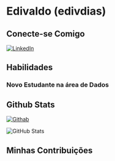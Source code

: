 # Edivaldo (edivdias)

## Conecte-se Comigo
[![LinkedIn](https://img.shields.io/badge/LinkedIn-000?style=for-the-badge&logo=linkedin&logoColor=0E76A8)](https://www.linkedin.com/in/edivaldo-aparecido-dias-69aaa11b7/)

## Habilidades

### Novo Estudante na área de Dados

## Github Stats
[![Githab](https://img.shields.io/badge/Github-000?style=for-the-badge&logo=github)](https://www.github.com/edivaldoapdias/)

![GitHub Stats](https://github-readme-stats.vercel.app/api?username=Edivaldo&theme=transparent&bg_color=000&border_color=30A3DC&show_icons=true&icon_color=30A3DC&title_color=E94D5F&text_color=FFF)
## Minhas Contribuições